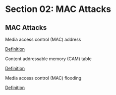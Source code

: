 # Section 02: MAC Attacks

## MAC Attacks
Media access control (MAC) address

[Definition](../definitions/definitions_M.md#media-access-control-address)

Content addressable memory (CAM) table

[Definition](../definitions/definitions_C.md#content-addressable-memory-table)

Media access control (MAC) flooding

[Definition](../definitions/definitions_M.md#media-access-control-address-flooding)

